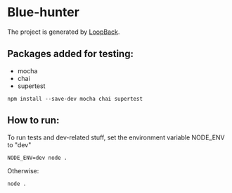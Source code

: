 # Blue-hunter

The project is generated by [LoopBack](http://loopback.io).

## Packages added for testing:
- mocha
- chai
- supertest

`npm install --save-dev mocha chai supertest`

## How to run:

To run tests and dev-related stuff, set the environment variable NODE_ENV to "dev"

`NODE_ENV=dev node .`

Otherwise:

`node .`
